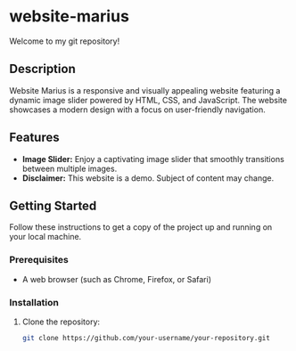 # website-marius
Welcome to my git repository!

## Description

Website Marius is a responsive and visually appealing website featuring a dynamic image slider powered by HTML, CSS, and JavaScript. The website showcases a modern design with a focus on user-friendly navigation.

## Features

- **Image Slider:** Enjoy a captivating image slider that smoothly transitions between multiple images.
- **Disclaimer:** This website is a demo. Subject of content may change.

## Getting Started

Follow these instructions to get a copy of the project up and running on your local machine.

### Prerequisites

- A web browser (such as Chrome, Firefox, or Safari)

### Installation

1. Clone the repository:

   ```bash
   git clone https://github.com/your-username/your-repository.git

